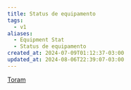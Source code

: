 ```yaml
---
title: Status de equipamento
tags:
  - v1
aliases:
  - Equipment Stat
  - Status de equipamento
created_at: 2024-07-09T01:12:37-03:00
updated_at: 2024-08-06T22:39:07-03:00
---
```


[Toram](../../../../rascunhos/2024/07/Toram.md)